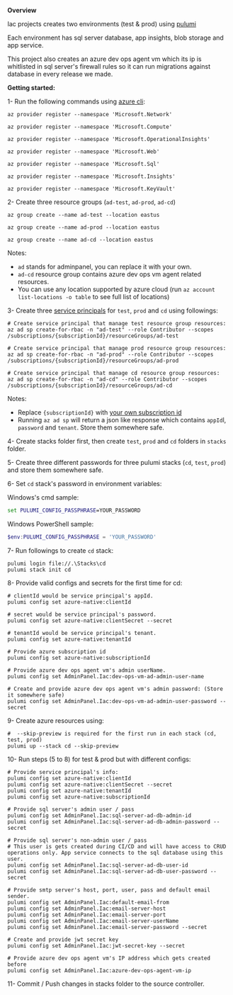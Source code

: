 ﻿**Overview**

Iac projects creates two environments (test & prod) using [pulumi](https://www.pulumi.com/)

Each environment has sql server database, app insights, blob storage and app service.

This project also creates an azure dev ops agent vm which its ip is whitlisted in sql server's firewall rules so it can run migrations against database in every release we made.

**Getting started:**

1-  Run the following commands using [azure cli](https://docs.microsoft.com/en-us/cli/azure/install-azure-cli):

```
az provider register --namespace 'Microsoft.Network'

az provider register --namespace 'Microsoft.Compute'

az provider register --namespace 'Microsoft.OperationalInsights'

az provider register --namespace 'Microsoft.Web'

az provider register --namespace 'Microsoft.Sql'

az provider register --namespace 'Microsoft.Insights'

az provider register --namespace 'Microsoft.KeyVault'

```

2- Create three resource groups (`ad-test`, `ad-prod`, `ad-cd`)

```
az group create --name ad-test --location eastus

az group create --name ad-prod --location eastus

az group create --name ad-cd --location eastus
```

Notes:
* `ad` stands for adminpanel, you can replace it with your own.
* `ad-cd` resource group contains azure dev ops vm agent related resources.
* You can use any location supported by azure cloud (run `az account list-locations -o table` to see full list of locations)

3- Create three [service principals](https://docs.microsoft.com/en-us/azure/active-directory/develop/app-objects-and-service-principals) for `test`, `prod` and `cd` using followings:

```
# Create service principal that manage test resource group resources:
az ad sp create-for-rbac -n "ad-test" --role Contributor --scopes /subscriptions/{subscriptionId}/resourceGroups/ad-test

# Create service principal that manage prod resource group resources:
az ad sp create-for-rbac -n "ad-prod" --role Contributor --scopes /subscriptions/{subscriptionId}/resourceGroups/ad-prod

# Create service principal that manage cd resource group resources:
az ad sp create-for-rbac -n "ad-cd" --role Contributor --scopes /subscriptions/{subscriptionId}/resourceGroups/ad-cd
```

Notes:

* Replace `{subscriptionId}` with [your own subscription id](https://docs.microsoft.com/en-us/azure/media-services/latest/setup-azure-subscription-how-to)
* Running `az ad sp` will return a json like response which contains `appId`l, `password` and `tenant`. Store them somewhere safe.

4- Create stacks folder first, then create `test`, `prod` and `cd` folders in `stacks` folder.

5- Create three different passwords for three pulumi stacks (`cd`, `test`, `prod`) and store them somewhere safe.

6- Set `cd` stack's password in environment variables:

Windows's cmd sample:

```cmd
set PULUMI_CONFIG_PASSPHRASE=YOUR_PASSWORD
```

Windows PowerShell sample:

```powershell
$env:PULUMI_CONFIG_PASSPHRASE = 'YOUR_PASSWORD'
```

7- Run followings to create `cd` stack:
```
pulumi login file://.\Stacks\cd
pulumi stack init cd
```

8- Provide valid configs and secrets for the first time for cd:

```
# clientId would be service principal's appId.
pulumi config set azure-native:clientId 

# secret would be service principal's password.
pulumi config set azure-native:clientSecret --secret

# tenantId would be service principal's tenant.
pulumi config set azure-native:tenantId 

# Provide azure subscription id
pulumi config set azure-native:subscriptionId

# Provide azure dev ops agent vm's admin userName.
pulumi config set AdminPanel.Iac:dev-ops-vm-ad-admin-user-name

# Create and provide azure dev ops agent vm's admin password: (Store it somewhere safe)
pulumi config set AdminPanel.Iac:dev-ops-vm-ad-admin-user-password --secret
```

9- Create azure resources using:
```
#  --skip-preview is required for the first run in each stack (cd, test, prod)
pulumi up --stack cd --skip-preview
```

10- Run steps (5 to 8) for test & prod but with different configs:

```
# Provide service principal's info:
pulumi config set azure-native:clientId 
pulumi config set azure-native:clientSecret --secret
pulumi config set azure-native:tenantId 
pulumi config set azure-native:subscriptionId 

# Provide sql server's admin user / pass
pulumi config set AdminPanel.Iac:sql-server-ad-db-admin-id
pulumi config set AdminPanel.Iac:sql-server-ad-db-admin-password --secret

# Provide sql server's non-admin user / pass
# This user is gets created during CI/CD and will have access to CRUD operations only. App service connects to the sql database using this user.
pulumi config set AdminPanel.Iac:sql-server-ad-db-user-id
pulumi config set AdminPanel.Iac:sql-server-ad-db-user-password --secret

# Provide smtp server's host, port, user, pass and default email sender.
pulumi config set AdminPanel.Iac:default-email-from
pulumi config set AdminPanel.Iac:email-server-host
pulumi config set AdminPanel.Iac:email-server-port
pulumi config set AdminPanel.Iac:email-server-userName
pulumi config set AdminPanel.Iac:email-server-password --secret

# Create and provide jwt secret key
pulumi config set AdminPanel.Iac:jwt-secret-key --secret

# Provide azure dev ops agent vm's IP address which gets created before
pulumi config set AdminPanel.Iac:azure-dev-ops-agent-vm-ip
```

11- Commit / Push changes in stacks folder to the source controller.
